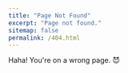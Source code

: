 ```yaml
---
title: "Page Not Found"
excerpt: "Page not found."
sitemap: false
permalink: /404.html
---
```

<!-- markdownlint-disable MD033 -->

Haha! You're on a wrong page. 😈

<script type="text/javascript">
  var GOOG_FIXURL_LANG = 'en';
  var GOOG_FIXURL_SITE = '{{ site.url }}'
</script>
<script type="text/javascript"
  src="//linkhelp.clients.google.com/tbproxy/lh/wm/fixurl.js">
</script>
